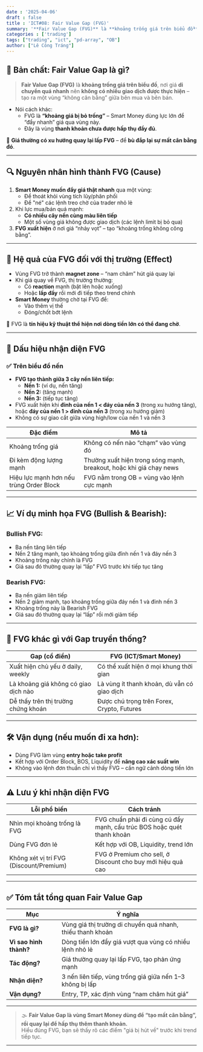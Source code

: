 ```yaml
---
date : '2025-04-06'
draft : false
title : 'ICT#08: Fair Value Gap (FVG)'
summary: '**Fair Value Gap (FVG)** là **khoảng trống giá trên biểu đồ**, nơi giá **di chuyển quá nhanh** nên **không có nhiều giao dịch được thực hiện** – tạo ra một vùng “không cân bằng” giữa bên mua và bên bán.'
categories : ['trading']
tags: ["trading", "ict", "pd-array", "OB"]
author: ["Lê Công Tráng"]
---
```


## 🧠 **Bản chất: Fair Value Gap là gì?**

> **Fair Value Gap (FVG)** là **khoảng trống giá trên biểu đồ**, nơi giá **di chuyển quá nhanh** nên **không có nhiều giao dịch được thực hiện** – tạo ra một vùng “không cân bằng” giữa bên mua và bên bán.

- Nói cách khác:  
  - FVG là **“khoảng giá bị bỏ trống”** – Smart Money dùng lực lớn để “đẩy nhanh” giá qua vùng này.
  - Đây là vùng **thanh khoản chưa được hấp thụ đầy đủ**.

📌 **Giá thường có xu hướng quay lại lấp FVG** – để **bù đắp lại sự mất cân bằng đó**.

---

## 🔍 **Nguyên nhân hình thành FVG (Cause)**

1. **Smart Money muốn đẩy giá thật nhanh** qua một vùng:
   - Để thoát khỏi vùng tích lũy/phân phối
   - Để "né" các lệnh treo chờ của trader nhỏ lẻ
2. Khi lực mua/bán quá mạnh:
   - **Có nhiều cây nến cùng màu liên tiếp**
   - Một số vùng giá không được giao dịch (các lệnh limit bị bỏ qua)
3. **FVG xuất hiện** ở nơi giá “nhảy vọt” – tạo “khoảng trống không công bằng”.

---

## 🎯 **Hệ quả của FVG đối với thị trường (Effect)**

- Vùng FVG trở thành **magnet zone** – “nam châm” hút giá quay lại
- Khi giá quay về FVG, thị trường thường:
  - Có **reaction** mạnh (bật lên hoặc xuống)
  - Hoặc **lấp đầy** rồi mới đi tiếp theo trend chính
- **Smart Money** thường chờ tại FVG để:
  - Vào thêm vị thế  
  - Đóng/chốt bớt lệnh

📌 FVG là **tín hiệu kỹ thuật thể hiện nơi dòng tiền lớn có thể đang chờ**.

---

## 🧭 **Dấu hiệu nhận diện FVG**

### ✅ Trên biểu đồ nến

- **FVG tạo thành giữa 3 cây nến liên tiếp:**
  - **Nến 1:** (ví dụ, nến tăng)
  - **Nến 2:** (tăng mạnh)
  - **Nến 3:** (tiếp tục tăng)
- FVG xuất hiện khi **đỉnh của nến 1 < đáy của nến 3** (trong xu hướng tăng), hoặc **đáy của nến 1 > đỉnh của nến 3** (trong xu hướng giảm)
- Không có sự giao cắt giữa vùng high/low của nến 1 và nến 3

| Đặc điểm | Mô tả |
|----------|------|
| Khoảng trống giá | Không có nến nào “chạm” vào vùng đó |
| Đi kèm động lượng mạnh | Thường xuất hiện trong sóng mạnh, breakout, hoặc khi giá chạy news |
| Hiệu lực mạnh hơn nếu trùng Order Block | FVG nằm trong OB = vùng vào lệnh cực mạnh |

---

## 📈 **Ví dụ minh họa FVG (Bullish & Bearish):**

### **Bullish FVG:**

- Ba nến tăng liên tiếp  
- Nến 2 tăng mạnh, tạo khoảng trống giữa đỉnh nến 1 và đáy nến 3  
- Khoảng trống này chính là FVG  
- Giá sau đó thường quay lại “lấp” FVG trước khi tiếp tục tăng

### **Bearish FVG:**

- Ba nến giảm liên tiếp  
- Nến 2 giảm mạnh, tạo khoảng trống giữa đáy nến 1 và đỉnh nến 3  
- Khoảng trống này là Bearish FVG  
- Giá sau đó thường quay lại “lấp” rồi mới giảm tiếp

---

## 🧩 **FVG khác gì với Gap truyền thống?**

| Gap (cổ điển) | FVG (ICT/Smart Money) |
|---------------|-----------------------|
| Xuất hiện chủ yếu ở daily, weekly | Có thể xuất hiện ở mọi khung thời gian |
| Là khoảng giá không có giao dịch nào | Là vùng ít thanh khoản, dù vẫn có giao dịch |
| Dễ thấy trên thị trường chứng khoán | Được chú trọng trên Forex, Crypto, Futures |

---

## 🛠 **Vận dụng (nếu muốn đi xa hơn):**

- Dùng FVG làm vùng **entry hoặc take profit**  
- Kết hợp với Order Block, BOS, Liquidity để **nâng cao xác suất win**  
- Không vào lệnh đơn thuần chỉ vì thấy FVG – cần ngữ cảnh dòng tiền lớn

---

## ⚠ **Lưu ý khi nhận diện FVG**

| Lỗi phổ biến | Cách tránh |
|--------------|------------|
| Nhìn mọi khoảng trống là FVG | FVG chuẩn phải đi cùng cú đẩy mạnh, cấu trúc BOS hoặc quét thanh khoản |
| Dùng FVG đơn lẻ | Kết hợp với OB, Liquidity, trend lớn |
| Không xét vị trí FVG (Discount/Premium) | FVG ở Premium cho sell, ở Discount cho buy mới hiệu quả cao |

---

## ✅ **Tóm tắt tổng quan Fair Value Gap**

| Mục | Ý nghĩa |
|-----|---------|
| **FVG là gì?** | Vùng giá thị trường di chuyển quá nhanh, thiếu thanh khoản |
| **Vì sao hình thành?** | Dòng tiền lớn đẩy giá vượt qua vùng có nhiều lệnh nhỏ lẻ |
| **Tác động?** | Giá thường quay lại lấp FVG, tạo phản ứng mạnh |
| **Nhận diện?** | 3 nến liên tiếp, vùng trống giá giữa nến 1–3 không bị lấp |
| **Vận dụng?** | Entry, TP, xác định vùng “nam châm hút giá” |

---

> 🌫️ **Fair Value Gap là vùng Smart Money dùng để “tạo mất cân bằng”, rồi quay lại để hấp thụ thêm thanh khoản.**  
> Hiểu đúng FVG, bạn sẽ thấy rõ các điểm "giá bị hút về" trước khi trend tiếp tục.

---
